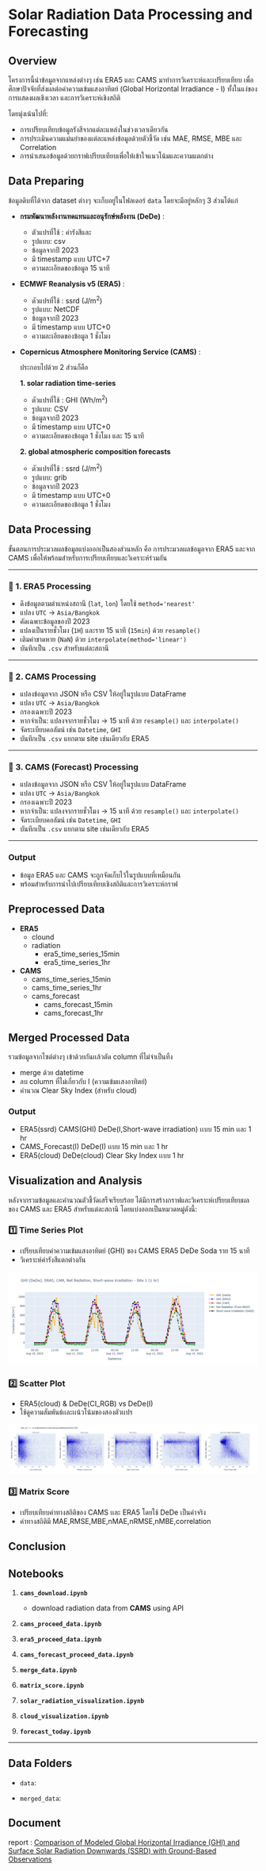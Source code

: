 # Solar Radiation Data Processing and Forecasting

## Overview
โครงการนี้นำข้อมูลจากแหล่งต่างๆ เช่น ERA5 และ CAMS มาทำการวิเคราะห์และเปรียบเทียบ เพื่อศึกษาปัจจัยที่ส่งผลต่อค่าความเข้มแสงอาทิตย์ (Global Horizontal Irradiance - I) ทั้งในแง่ของการแสดงผลเชิงเวลา และการวิเคราะห์เชิงสถิติ

โดยมุ่งเน้นไปที่:
- การเปรียบเทียบข้อมูลรังสีจากแต่ละแหล่งในช่วงเวลาเดียวกัน
- การประเมินความแม่นยำของแต่ละแหล่งข้อมูลด้วยตัวชี้วัด เช่น MAE, RMSE, MBE และ Correlation
- การนำเสนอข้อมูลด้วยกราฟเปรียบเทียบเพื่อให้เข้าใจแนวโน้มและความแตกต่าง

## Data Preparing
ข้อมูลดิบที่ได้จาก dataset ต่างๆ จะเก็บอยู่ในโฟลเดอร์  `data` โดยจะมีอยู่หลักๆ 3 ส่วนได้แก่

- **กรมพัฒนาพลังงานทดแทนและอนุรักษ์พลังงาน (DeDe)** :
  - ตัวแปรที่ใช้ : ค่ารังสีและ
  - รูปแบบ: csv
  - ข้อมูลจากปี 2023
  - มี timestamp แบบ UTC+7
  - ความละเอียดของข้อมูล 15 นาที

- **ECMWF Reanalysis v5 (ERA5)** :
  - ตัวแปรที่ใช้ : ssrd (J/m<sup>2</sup>) 
  - รูปแบบ: NetCDF
  - ข้อมูลจากปี 2023
  - มี timestamp แบบ UTC+0
  - ความละเอียดของข้อมูล 1 ชั่งโมง

- **Copernicus Atmosphere Monitoring Service (CAMS)** :
  
  ประกอบไปด้วย 2 ส่วนก็คือ

   **1. solar radiation time-series**
  - ตัวแปรที่ใช้ : GHI (Wh/m<sup>2</sup>)
  - รูปแบบ: CSV
  - ข้อมูลจากปี 2023
  - มี timestamp แบบ UTC+0
  - ความละเอียดของข้อมูล 1 ชั่งโมง และ 15 นาที
  
   **2. global atmospheric composition forecasts**
  - ตัวแปรที่ใช้ : ssrd (J/m<sup>2</sup>)
  - รูปแบบ: grib
  - ข้อมูลจากปี 2023
  - มี timestamp แบบ UTC+0
  - ความละเอียดของข้อมูล 1 ชั่งโมง
  
## Data Processing
ขั้นตอนการประมวลผลข้อมูลแบ่งออกเป็นสองส่วนหลัก คือ การประมวลผลข้อมูลจาก ERA5 และจาก CAMS เพื่อให้พร้อมสำหรับการเปรียบเทียบและวิเคราะห์ร่วมกัน

---

### 🔹 1. ERA5 Processing

- ดึงข้อมูลตามตำแหน่งสถานี (`lat`, `lon`) โดยใช้ `method='nearest'`
- แปลง `UTC` → `Asia/Bangkok`
- คัดเฉพาะข้อมูลของปี 2023
- แปลงเป็นรายชั่วโมง (`1H`) และราย 15 นาที (`15min`) ด้วย `resample()`
- เติมค่าขาดหาย (`NaN`) ด้วย `interpolate(method='linear')`
- บันทึกเป็น `.csv` สำหรับแต่ละสถานี

---

### 🔹 2. CAMS Processing

- แปลงข้อมูลจาก JSON หรือ CSV ให้อยู่ในรูปแบบ DataFrame
- แปลง `UTC` → `Asia/Bangkok`
- กรองเฉพาะปี 2023
- หากจำเป็น: แปลงจากรายชั่วโมง → 15 นาที ด้วย `resample()` และ `interpolate()`
- จัดระเบียบคอลัมน์ เช่น `Datetime`, `GHI`
- บันทึกเป็น `.csv` แยกตาม site เช่นเดียวกับ ERA5

---

### 🔹 3. CAMS (Forecast) Processing

- แปลงข้อมูลจาก JSON หรือ CSV ให้อยู่ในรูปแบบ DataFrame
- แปลง `UTC` → `Asia/Bangkok`
- กรองเฉพาะปี 2023
- หากจำเป็น: แปลงจากรายชั่วโมง → 15 นาที ด้วย `resample()` และ `interpolate()`
- จัดระเบียบคอลัมน์ เช่น `Datetime`, `GHI`
- บันทึกเป็น `.csv` แยกตาม site เช่นเดียวกับ ERA5

---

### Output
- ข้อมูล ERA5 และ CAMS จะถูกจัดเก็บไว้ในรูปแบบที่เหมือนกัน
- พร้อมสำหรับการนำไปเปรียบเทียบเชิงสถิติและการวิเคราะห์กราฟ
## Preprocessed Data
- **ERA5** 
  - clound 
  - radiation
    - era5_time_series_15min
    - era5_time_series_1hr
- **CAMS** 
  - cams_time_series_15min
  - cams_time_series_1hr
  - cams_forecast
    - cams_forecast_15min
    - cams_forecast_1hr
## Merged Processed Data
รวมข้อมูลจากไซต์ต่างๆ เข้าด้วยกันเเล้วตัด column ที่ไม่จำเป็นทิ้ง
- merge ด้วย datetime
- ลบ column ที่ไม่เกี่ยวกับ I (ความเข้มเเสงอาทิตย์) 
- คำนวณ Clear Sky Index (สำหรับ cloud)

### Output
- ERA5(ssrd) CAMS(GHI) DeDe(I,Short-wave irradiation) เเบบ 15 min เเละ 1 hr
- CAMS_Forecast(I) DeDe(I) เเบบ 15 min เเละ 1 hr
- ERA5(cloud) DeDe(cloud) Clear Sky Index เเบบ 1 hr
## Visualization and Analysis
หลังจากรวมข้อมูลและคำนวณตัวชี้วัดเสร็จเรียบร้อย ได้มีการสร้างกราฟและวิเคราะห์เปรียบเทียบผลของ CAMS และ ERA5 สำหรับแต่ละสถานี โดยแบ่งออกเป็นหมวดหมู่ดังนี้:

### 1️⃣ Time Series Plot

- เปรียบเทียบค่าความเข้มแสงอาทิตย์ (GHI) ของ CAMS ERA5 DeDe Soda ราย 15 นาที
- วิเคราะห์ค่ารังสีแตกต่างกัน
  
![plot](./figure/ts_1h_1.png)

### 2️⃣ Scatter Plot

- ERA5(cloud) & DeDe(CI_RGB) vs DeDe(I)
- ใช้ดูความสัมพันธ์เเละเเน้วโน้มของสองตัวเเปร
  
![plot](./figure/c_1.png)
### 3️⃣ Matrix Score

- เปรียบเทียบค่าทางสถิติของ CAMS เเละ ERA5 โดยใช้ DeDe เป็นค่าจริง
- ค่าทางสถิติมี MAE,RMSE,MBE,nMAE,nRMSE,nMBE,correlation


## Conclusion

## Notebooks

1. **`cams_download.ipynb`**
   
   - download radiation data from **CAMS** using API

2. **`cams_proceed_data.ipynb`**

3. **`era5_proceed_data.ipynb`**

4. **`cams_forecast_proceed_data.ipynb`**

5. **`merge_data.ipynb`**

6. **`matrix_score.ipynb`**

7. **`solar_radiation_visualization.ipynb`**

8. **`cloud_visualization.ipynb`**

9.  **`forecast_today.ipynb`**

---

## Data Folders

- `data`:  

- `merged_data`: 

## Document

report : [Comparison of Modeled Global Horizontal Irradiance (GHI) and Surface Solar Radiation Downwards (SSRD) with Ground-Based Observations
](https://docs.google.com/document/d/1rNs3p3uPPQMf2_isUCiYHSzBlVQZv1ZRGF89WAkM6js/edit?usp=sharing)